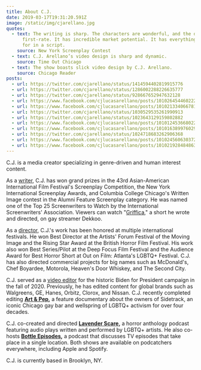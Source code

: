 ```yaml
---
title: About C.J.
date: 2019-03-17T19:31:20.591Z
image: /static/img/cjarellano.jpg
quotes:
  - text: The writing is sharp. The characters are wonderful, and the dialogue is
      first-rate. It has incredible market potential. It has everything one asks
      for in a script.
    source: New York Screenplay Contest
  - text: C.J. Arellano’s video design is sharp and dynamic.
    source: Time Out Chicago
  - text: The show boasts slick video design by C.J. Arellano.
    source: Chicago Reader
posts:
  - url: https://twitter.com/cjarellano/status/1414594402819915776
  - url: https://twitter.com/cjarellano/status/1286002288226635777
  - url: https://twitter.com/cjarellano/status/928667652947632128
  - url: https://www.facebook.com/cjlucasarellano/posts/10102645446022247
  - url: https://www.facebook.com/cjlucasarellano/posts/10102133406678197
  - url: https://twitter.com/cjarellano/status/1030529535261990913
  - url: https://twitter.com/cjarellano/status/1023643129159802882
  - url: https://www.facebook.com/cjlucasarellano/posts/10101245366802227
  - url: https://www.facebook.com/cjlucasarellano/posts/10101638997602947
  - url: https://twitter.com/cjarellano/status/1024718683262906368
  - url: https://www.facebook.com/cjlucasarellano/posts/10102456063037267
  - url: https://www.facebook.com/cjlucasarellano/posts/10102192848486337
---
```

C.J. is a media creator specializing in genre-driven and human interest content.

As a [writer](/category/writer), C.J. has won grand prizes in the 43rd Asian-American International Film Festival's Screenplay Competition, the New York International Screenplay Awards, and Columbia College Chicago's Written Image contest in the Alumni Feature Screenplay category. He was named one of the Top 25 Screenwriters to Watch by the International Screenwriters' Association.  Viewers can watch "[Griffica](https://www.dekkoo.com/griffica)," a short he wrote and directed, on gay streamer Dekkoo.  

As a [director](/category/director), C.J.'s work has been honored at multiple international festivals. He won Best Director at the Artists' Forum Festival of the Moving Image and the Rising Star Award at the British Horror Film Festival. His work also won Best Series/Pilot at the Deep Focus Film Festival and the Audience Award for Best Horror Short at Out on Film: Atlanta's LGBTQ+ Festival.  C.J. has also directed commercial projects for big names such as McDonald's, Chef Boyardee, Motorola, Heaven's Door Whiskey, and The Second City.

C.J. served as a [video editor](/category/editor) for the historic Biden for President campaign in the fall of 2020. Previously, he has edited content for global brands such as Walgreens, GE, Hanes, Orbitz, Clorox, and Nissan. C.J. recently completed editing **[Art & Pep](https://www.artandpep.org),** a feature documentary about the owners of Sidetrack, an iconic Chicago gay bar and wellspring of LGBTQ+ activism for over four decades.

C.J. co-created and directed **[Lavender Scare](https://anchor.fm/lavender-scare-podcast),** a horror anthology podcast featuring audio plays written and performed by LGBTQ+ artists. He also co-hosts **[Bottle Episodes](https://anchor.fm/cj-arellano),** a podcast that discusses TV episodes that take place in a single location. Both shows are available on podcatchers everywhere, including Apple and Spotify.

C.J. is currently based in Brooklyn, NY.